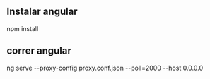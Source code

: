 ## Instalar angular
npm install

## correr angular 
ng serve --proxy-config proxy.conf.json --poll=2000 --host 0.0.0.0



